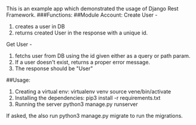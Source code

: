 This is an example app which demonstrated the usage of Django Rest Framework.
###Functions:
##Module Account:
Create User -
1. creates a user in DB
2. returns created User in the response with a unique id.

Get User -
1. fetchs user from DB using the id given either as a query or path param.
2. If a user doesn't exist, returns a proper error message.
3. The response should be "User"

##Usage:
1. Creating a virtual env:
virtualenv venv
source vene/bin/activate
2. Installing the dependencies:
pip3 install -r requirements.txt
3. Running the server
python3 manage.py runserver

If asked, the also run 
python3 manage.py migrate
to run the migrations.

